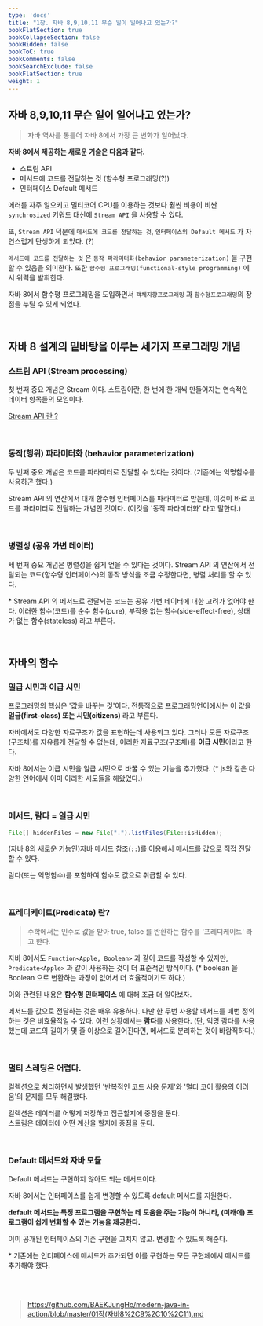 ```yaml
---
type: 'docs'
title: "1장. 자바 8,9,10,11 무슨 일이 일어나고 있는가?"
bookFlatSection: true
bookCollapseSection: false
bookHidden: false
bookToC: true
bookComments: false
bookSearchExclude: false
bookFlatSection: true
weight: 1
---
```


## 자바 8,9,10,11 무슨 일이 일어나고 있는가?

> 자바 역사를 통틀어 자바 8에서 가장 큰 변화가 일어났다.

**자바 8에서 제공하는 새로운 기술은 다음과 같다.**
- 스트림 API
- 메서드에 코드를 전달하는 것 (함수형 프로그래밍(?))
- 인터페이스 Default 메서드

에러를 자주 일으키고 멀티코어 CPU를 이용하는 것보다 훨씬 비용이 비싼 `synchrosized` 키워드 대신에 `Stream API` 을 사용할 수 있다.

또, `Stream API` 덕분에 `메서드에 코드를 전달하는 것`, `인터페이스의 Default 메서드` 가 자연스럽게 탄생하게 되었다. (?)

`메서드에 코드를 전달하는 것` 은 `동작 파라미터화(behavior parameterization)` 을 구현할 수 있음을 의미한다. 또한 `함수형 프로그래밍(functional-style programming)` 에서 위력을 발휘한다.

자바 8에서 함수평 프로그래밍을 도입하면서 `객체지향프로그래밍` 과 `함수형프로그래밍`의 장점을 누릴 수 있게 되었다.

<br>

## 자바 8 설계의 밑바탕을 이루는 세가지 프로그래밍 개념

### 스트림 API (Stream processing)

첫 번째 중요 개념은 Stream 이다. 스트림이란, 한 번에 한 개씩 만들어지는 연속적인 데이터 항목들의 모임이다.

[Stream API 란 ?](https://github.com/hjjae2/Learn/blob/main/java/Stream%20API.md)

<br>

### 동작(행위) 파라미터화 (behavior parameterization)

두 번째 중요 개념은 코드를 파라미터로 전달할 수 있다는 것이다. (기존에는 익명함수를 사용하곤 했다.) 

Stream API 의 연산에서 대개 함수형 인터페이스를 파라미터로 받는데, 이것이 바로 코드를 파라미터로 전달하는 개념인 것이다. (이것을 '동작 파라미터화' 라고 말한다.)

<br>

### 병렬성 (공유 가변 데이터)

세 번째 중요 개념은 병렬성을 쉽게 얻을 수 있다는 것이다. Stream API 의 연산에서 전달되는 코드(함수형 인터페이스)의 동작 방식을 조금 수정한다면, 병렬 처리를 할 수 있다.

\* Stream API 의 메서드로 전달되는 코드는 공유 가변 데이터에 대한 고려가 없어야 한다. 이러한 함수(코드)를 순수 함수(pure), 부작용 없는 함수(side-effect-free), 상태가 없는 함수(stateless) 라고 부른다.

<br>

## 자바의 함수

### 일급 시민과 이급 시민

프로그래밍의 핵심은 '값을 바꾸는 것'이다. 전통적으로 프로그래밍언어에서는 이 값을 **일급(first-class) 또는 시민(citizens)** 라고 부른다.

자바에서도 다양한 자료구조가 값을 표현하는데 사용되고 있다. 그러나 모든 자료구조(구조체)를 자유롭게 전달할 수 없는데, 이러한 자료구조(구조체)를 **이급 시민**이라고 한다.

자바 8에서는 이급 시민을 일급 시민으로 바꿀 수 있는 기능을 추가했다. (\* js와 같은 다양한 언어에서 이미 이러한 시도들을 해왔었다.)

<br>

### 메서드, 람다 = 일급 시민

```Java
File[] hiddenFiles = new File(".").listFiles(File::isHidden);
```

(자바 8의 새로운 기능인)자바 메서드 참조(`::`)를 이용해서 메서드를 값으로 직접 전달할 수 있다.

람다(또는 익명함수)를 포함하여 함수도 값으로 취급할 수 있다.

<br>

### 프레디케이트(Predicate) 란?

> 수학에서는 인수로 값을 받아 true, false 를 반환하는 함수를 '프레디케이트' 라고 한다.

자바 8에서도 `Function<Apple, Boolean>` 과 같이 코드를 작성할 수 있지만, `Predicate<Apple>` 과 같이 사용하는 것이 더 표준적인 방식이다. (\* boolean 을 Boolean 으로 변환하는 과정이 없어서 더 효율적이기도 하다.)

이와 관련된 내용은 **함수형 인터페이스** 에 대해 조금 더 알아보자.

메서드를 값으로 전달하는 것은 매우 유용하다. 다만 한 두번 사용할 메서드를 매번 정의하는 것은 비효율적일 수 있다. 이런 상황에서는 **람다**를 사용한다. (단, 익명 람다를 사용했는데 코드의 길이가 몇 줄 이상으로 길어진다면, 메서드로 분리하는 것이 바람직하다.)

<br>

### 멀티 스레딩은 어렵다.

컬렉션으로 처리하면서 발생했던 '반복적인 코드 사용 문제'와 '멀티 코어 활용의 어려움'의 문제를 모두 해결했다. 

컬렉션은 데이터를 어떻게 저장하고 접근할지에 중점을 둔다.<br>
스트림은 데이터에 어떤 계산을 할지에 중점을 둔다.

<br>

### Default 메서드와 자바 모듈

Default 메서드는 구현하지 않아도 되는 메서드이다.

자바 8에서는 인터페이스를 쉽게 변경할 수 있도록 default 메서드를 지원한다.

**default 메서드는 특정 프로그램을 구현하는 데 도움을 주는 기능이 아니라, (미래에) 프로그램이 쉽게 변화할 수 있는 기능을 제공한다.**

이미 공개된 인터페이스의 기존 구현을 고치지 않고. 변경할 수 있도록 해준다.

\* 기존에는 인터페이스에 메서드가 추가되면 이를 구현하는 모든 구현체에서 메서드를 추가해야 했다.

<br><br>

> https://github.com/BAEKJungHo/modern-java-in-action/blob/master/01장(자바8%2C9%2C10%2C11).md
